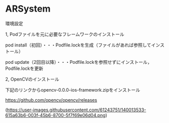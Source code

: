 # ARSystem

環境設定

1, Podファイルを元に必要なフレームワークのインストール

pod install（初回）・・・Podfile.lockを生成（ファイルがあれば参照してインストール）

pod update（2回目以降）・・・Podfile.lockを参照せずにインストール，Podfile.lockを更新



2, OpenCVのインストール

下記のリンクからopencv-0.0.0-ios-framework.zipをインストール

https://github.com/opencv/opencv/releases

(https://user-images.githubusercontent.com/61243751/140013533-615a63b6-003f-45b6-8700-5f7f69e06d04.png)


